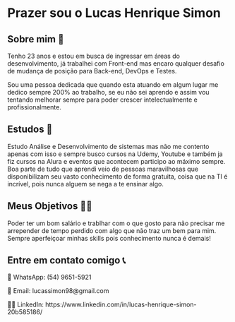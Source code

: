 <h1> Prazer sou o Lucas Henrique Simon</h1>

<h2> Sobre mim 👀 </h2>
<p>
  Tenho 23 anos e estou em busca de ingressar em áreas do desenvolvimento, já trabalhei com Front-end mas encaro qualquer desafio de mudança de posição para Back-end, DevOps e Testes.
</p>
<p>
  Sou uma pessoa dedicada que quando esta atuando em algum lugar me dedico sempre 200% ao trabalho, se eu não sei aprendo e assim vou tentando melhorar sempre para poder crescer intelectualmente e profissionalmente.
</p>

<h2> Estudos 🌱</h2>
<p>
  Estudo Análise e Desenvolvimento de sistemas mas não me contento apenas com isso e sempre busco cursos na Udemy, Youtube e também ja fiz cursos na Alura e eventos que acontecem participo ao máximo sempre. Boa parte de tudo que aprendi veio de pessoas maravilhosas que disponibilizam seu vasto conhecimento de forma gratuita, coisa que na TI é incrível, pois nunca alguem se nega a te ensinar algo.  
</p>


<h2> Meus Objetivos 👨‍💻</h2>
<p>
  Poder ter um bom salário e trablhar com o que gosto para não precisar me arrepender de tempo perdido com algo que não traz um bem para mim. Sempre aperfeiçoar minhas skills pois conhecimento nunca é demais!
</p>


<h2> Entre em contato comigo 📞</h2>
<p>
  📲 WhatsApp: (54) 9651-5921
</p>
<p>
  📧 Email: lucassimon98@gmail.com
</p>
<p>
  🙋‍♂️ LinkedIn: https://www.linkedin.com/in/lucas-henrique-simon-20b585186/
</p>

